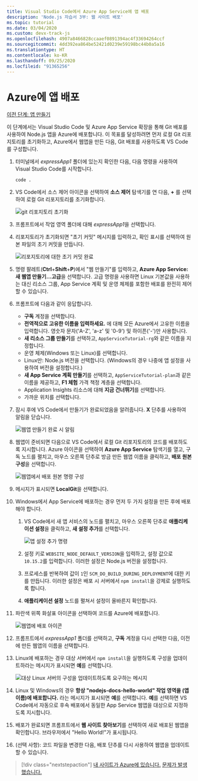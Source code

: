 ```yaml
---
title: Visual Studio Code에서 Azure App Service에 앱 배포
description: 'Node.js 자습서 3부: 웹 사이트 배포'
ms.topic: tutorial
ms.date: 03/04/2020
ms.custom: devx-track-js
ms.openlocfilehash: 4907a8466828ccaaef0891394ac4f33694264ccf
ms.sourcegitcommit: 4dd392ea864be52421d0239e59198bc44b0a5a16
ms.translationtype: HT
ms.contentlocale: ko-KR
ms.lasthandoff: 09/25/2020
ms.locfileid: "91365256"
---
```

# <a name="deploy-the-app-to-azure"></a>Azure에 앱 배포

[이전 단계: 앱 만들기](tutorial-vscode-azure-app-service-node-02.md)

이 단계에서는 Visual Studio Code 및 Azure App Service 확장을 통해 Git 배포를 사용하여 Node.js 앱을 Azure에 배포합니다. 이 목표를 달성하려면 먼저 로컬 Git 리포지토리를 초기화하고, Azure에서 웹앱을 만든 다음, Git 배포를 사용하도록 VS Code를 구성합니다.

1. 터미널에서 *expressApp1* 폴더에 있는지 확인한 다음, 다음 명령을 사용하여 Visual Studio Code를 시작합니다.

    ```bash
    code .
    ```

1. VS Code에서 소스 제어 아이콘을 선택하여 **소스 제어** 탐색기를 연 다음, **+** 를 선택하여 로컬 Git 리포지토리를 초기화합니다.

    ![git 리포지토리 초기화](media/deploy-azure/git-init.png)

1. 프롬프트에서 작업 영역 폴더에 대해 *expressApp1*을 선택합니다.

1. 리포지토리가 초기화되면 "초기 커밋" 메시지를 입력하고, 확인 표시를 선택하여 원본 파일의 초기 커밋을 만듭니다.

    ![리포지토리에 대한 초기 커밋 완료](media/deploy-azure/initial-commit.png)

1. 명령 팔레트(**Ctrl**+**Shift**+**P**)에서 "웹 만들기"를 입력하고, **Azure App Service: 새 웹앱 만들기...고급**을 선택합니다. 고급 명령을 사용하면 Linux 기본값을 사용하는 대신 리소스 그룹, App Service 계획 및 운영 체제를 포함한 배포를 완전히 제어할 수 있습니다.

1. 프롬프트에 다음과 같이 응답합니다.

    - **구독** 계정을 선택합니다.
    - **전역적으로 고유한 이름을 입력하세요.** 에 대해 모든 Azure에서 고유한 이름을 입력합니다. 영숫자 문자('A-Z', 'a-z' 및 '0-9') 및 하이픈('-')만 사용합니다.
    - **새 리소스 그룹 만들기**를 선택하고, `AppServiceTutorial-rg`와 같은 이름을 지정합니다.
    - 운영 체제(Windows 또는 Linux)를 선택합니다.
    - Linux만: Node.js 버전을 선택합니다. (Windows의 경우 나중에 앱 설정을 사용하여 버전을 설정합니다.)
    - **새 App Service 계획 만들기**를 선택하고, `AppServiceTutorial-plan`과 같은 이름을 제공하고, **F1 체험** 가격 책정 계층을 선택합니다.
    - Application Insights 리소스에 대해 **지금 건너뛰기**를 선택합니다.
    - 가까운 위치를 선택합니다.

1. 잠시 후에 VS Code에서 만들기가 완료되었음을 알려줍니다. **X** 단추를 사용하여 알림을 닫습니다.

    ![웹앱 만들기 완료 시 알림](media/deploy-azure/creation-complete.png)

1. 웹앱이 준비되면 다음으로 VS Code에서 로컬 Git 리포지토리의 코드를 배포하도록 지시합니다. Azure 아이콘을 선택하여 **Azure App Service** 탐색기를 열고, 구독 노드를 펼치고, 마우스 오른쪽 단추로 방금 만든 웹앱 이름을 클릭하고, **배포 원본 구성**을 선택합니다.

    ![웹앱에서 배포 원본 명령 구성](media/deploy-azure/configure-deployment-source.png)

1. 메시지가 표시되면 **LocalGit**을 선택합니다.

1. Windows에서 App Service에 배포하는 경우 먼저 두 가지 설정을 만든 후에 배포해야 합니다.

    1. VS Code에서 새 앱 서비스의 노드를 펼치고, 마우스 오른쪽 단추로 **애플리케이션 설정**을 클릭하고, **새 설정 추가**를 선택합니다.

        ![앱 설정 추가 명령](media/deploy-azure/add-setting.png)

    1. 설정 키로 `WEBSITE_NODE_DEFAULT_VERSION`을 입력하고, 설정 값으로 `10.15.2`를 입력합니다. 이러한 설정은 Node.js 버전을 설정합니다.
    1. 프로세스를 반복하여 값이 `1`인 `SCM_DO_BUILD_DURING_DEPLOYMENT`에 대한 키를 만듭니다. 이러한 설정은 배포 시 서버에서 `npm install`을 강제로 실행하도록 합니다.
    1. **애플리케이션 설정** 노드를 펼쳐서 설정이 올바른지 확인합니다.

1. 파란색 위쪽 화살표 아이콘을 선택하여 코드를 Azure에 배포합니다.

    ![웹앱에 배포 아이콘](media/deploy-azure/deploy.png)

1. 프롬프트에서 *expressApp1* 폴더를 선택하고, **구독** 계정을 다시 선택한 다음, 이전에 만든 웹앱의 이름을 선택합니다.

1. Linux에 배포하는 경우 대상 서버에서 `npm install`을 실행하도록 구성을 업데이트하라는 메시지가 표시되면 **예**를 선택합니다.

    ![대상 Linux 서버의 구성을 업데이트하도록 요구하는 메시지](media/deploy-azure/server-build.png)

1. Linux 및 Windows의 경우 **항상 "nodejs-docs-hello-world" 작업 영역을 (앱 이름)에 배포합니다.** 라는 메시지가 표시되면 **예**를 선택합니다. **예**를 선택하면 VS Code에서 자동으로 후속 배포에서 동일한 App Service 웹앱을 대상으로 지정하도록 지시합니다.

1. 배포가 완료되면 프롬프트에서 **웹 사이트 찾아보기**를 선택하여 새로 배포된 웹앱을 확인합니다. 브라우저에서 "Hello World!"가 표시됩니다.

1. (선택 사항): 코드 파일을 변경한 다음, 배포 단추를 다시 사용하여 웹앱을 업데이트할 수 있습니다.

> [!div class="nextstepaction"]
> [내 사이트가 Azure에 있습니다.](tutorial-vscode-azure-app-service-node-04.md) [문제가 발생했습니다.](https://www.research.net/r/PWZWZ52?tutorial=node-deployment-azureappservice&step=deploy-app)
